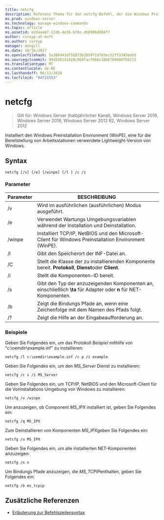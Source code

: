 ```yaml
---
title: netcfg
description: Referenz Thema für den netcfg-Befehl, der die Windows Preinstallation Environment (WinPE) installiert, eine vereinfachte Version von Windows, die zum Bereitstellen von Arbeitsstationen verwendet wird.
ms.prod: windows-server
ms.technology: manage-windows-commands
ms.topic: article
ms.assetid: e2daaab7-12db-4e36-b70c-db8906d084f7
author: coreyp-at-msft
ms.author: coreyp
manager: dongill
ms.date: 10/16/2017
ms.openlocfilehash: 5a308441df55873b205972d703ec52f53345beb5
ms.sourcegitcommit: 99d548141428c964facf666c10b6709d80fbb215
ms.translationtype: MT
ms.contentlocale: de-DE
ms.lasthandoff: 06/12/2020
ms.locfileid: "84721553"
---
```

# <a name="netcfg"></a>netcfg

> Gilt für: Windows Server (halbjährlicher Kanal), Windows Server 2019, Windows Server 2016, Windows Server 2012 R2, Windows Server 2012

Installiert den Windows Preinstallation Environment (WinPE), eine für die Bereitstellung von Arbeitsstationen verwendete Lightweight-Version von Windows.

## <a name="syntax"></a>Syntax

```
netcfg [/v] [/e] [/winpe] [/l ] /c /i
```

### <a name="parameters"></a>Parameter

| Parameter | BESCHREIBUNG |
| --------- | ----------- |
| /v | Wird im ausführlichen (ausführlichen) Modus ausgeführt. |
| /e | Verwendet Wartungs Umgebungsvariablen während der Installation und Deinstallation. |
| /winpe | Installiert TCP/IP, NetBIOS und den Microsoft-Client für Windows Preinstallation Environment (WinPE). |
| /l | Gibt den Speicherort der INF-Datei an. |
| /C | Stellt die Klasse der zu installierenden Komponente bereit. **Protokoll**, **Dienst**oder **Client**. |
| /i | Stellt die Komponenten-ID bereit. |
| /s | Gibt den Typ der anzuzeigenden Komponenten an, einschließlich **\ta** für Adapter oder **n** für NET-Komponenten. |
| /b | Zeigt die Bindungs Pfade an, wenn eine Zeichenfolge mit dem Namen des Pfads folgt. |
| /? | Zeigt die Hilfe an der Eingabeaufforderung an. |

### <a name="examples"></a>Beispiele

Geben Sie Folgendes ein, um das Protokoll *Beispiel* mithilfe von "c:\oemdir\example.inf" zu installieren:

```
netcfg /l c:\oemdir\example.inf /c p /i example
```

Geben Sie Folgendes ein, um den *MS_Server* Dienst zu installieren:

```
netcfg /c s /i MS_Server
```

Geben Sie Folgendes ein, um TCP/IP, NetBIOS und den Microsoft-Client für die Vorinstallations Umgebung von Windows zu installieren:

```
netcfg /v /winpe
```

Um anzuzeigen, ob Component *MS_IPX* installiert ist, geben Sie Folgendes ein:

```
netcfg /q MS_IPX
```

Zum Deinstallieren von Komponenten *MS_IPX*geben Sie Folgendes ein:

```
netcfg /u MS_IPX
```

Geben Sie Folgendes ein, um alle installierten NET-Komponenten anzuzeigen:

```
netcfg /s n
```

Um Bindungs Pfade anzuzeigen, die *MS_TCPIP*enthalten, geben Sie Folgendes ein:

```
netcfg /b ms_tcpip
```

## <a name="additional-references"></a>Zusätzliche Referenzen

- [Erläuterung zur Befehlszeilensyntax](command-line-syntax-key.md)
